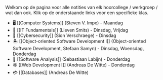 Welkom op de pagina voor alle notities van elk hoorcollege / werkgroep / wat dan ook. Klik op de onderstaande links voor een specifieke klas.

- 🖥️  [[Computer Systems]] (Steven V. Impe) - Maandag
- 🧱 [[IT Fundamentals]] (Lieven Smits) - Dinsdag, Vrijdag
- 🔐 [[Cybersecurity]] (Sion Verschraege) - Dinsdag
- 🏝️ [[Object-oriented Software Development I]] (Object-oriented Software Development, Stefaan Samyn) - Dinsdag, Woensdag, Donderdag
- 🔎 [[Software Analysis]] (Sebastiaan Labijn) - Donderdag
- 🕸️ [[Web Development I]] (Andreas De Witte) - Donderdag
- 💳 [[Databases]] (Andreas De Witte)

